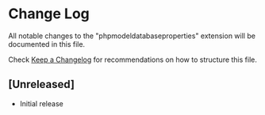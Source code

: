 # Change Log

All notable changes to the "phpmodeldatabaseproperties" extension will be documented in this file.

Check [Keep a Changelog](http://keepachangelog.com/) for recommendations on how to structure this file.

## [Unreleased]

- Initial release